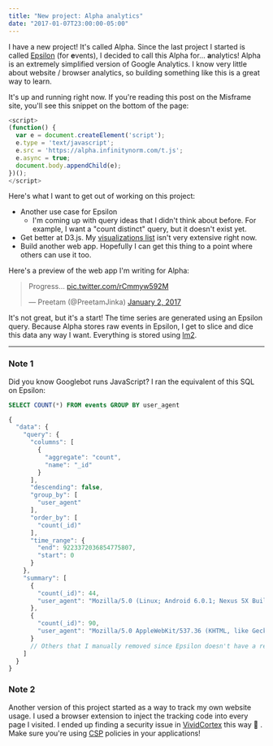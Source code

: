```yaml
---
title: "New project: Alpha analytics"
date: "2017-01-07T23:00:00-05:00"
---
```


I have a new project! It's called Alpha. Since the last project I started is called
[Epsilon](2016/11/05/epsilon/) (for <strong>e</strong>vents), I decided to call this Alpha for...
<strong>a</strong>nalytics! Alpha is an extremely simplified version of Google Analytics. I know
very little about website / browser analytics, so building something like this is a great way to
learn.

It's up and running right now. If you're reading this post on the Misframe site, you'll see this
snippet on the bottom of the page:

```js
<script>
(function() {
  var e = document.createElement('script');
  e.type = 'text/javascript';
  e.src = 'https://alpha.infinitynorm.com/t.js';
  e.async = true;
  document.body.appendChild(e);
})();
</script>
```

Here's what I want to get out of working on this project:

- Another use case for Epsilon
	- I'm coming up with query ideas that I didn't think about before. For example, I want a
	  "count distinct" query, but it doesn't exist yet.
- Get better at D3.js. My [visualizations list](https://preetam.github.io/d3-visualizations/) isn't
  very extensive right now.
- Build another web app. Hopefully I can get this thing to a point where others can use it too.

Here's a preview of the web app I'm writing for Alpha:

<blockquote class="twitter-tweet" data-lang="en"><p lang="en" dir="ltr">Progress... <a href="https://t.co/rCmmyw592M">pic.twitter.com/rCmmyw592M</a></p>&mdash; Preetam (@PreetamJinka) <a href="https://twitter.com/PreetamJinka/status/815981434942918658">January 2, 2017</a></blockquote>
<script async src="//platform.twitter.com/widgets.js" charset="utf-8"></script>

It's not great, but it's a start! The time series are generated using an Epsilon query. Because
Alpha stores raw events in Epsilon, I get to slice and dice this data any way I want. Everything
is stored using [lm2](https://github.com/Preetam/lm2).

---

### Note 1

Did you know Googlebot runs JavaScript? I ran the equivalent of this SQL on Epsilon:

```sql
SELECT COUNT(*) FROM events GROUP BY user_agent
```

```js
{
  "data": {
    "query": {
      "columns": [
        {
          "aggregate": "count",
          "name": "_id"
        }
      ],
      "descending": false,
      "group_by": [
        "user_agent"
      ],
      "order_by": [
        "count(_id)"
      ],
      "time_range": {
        "end": 9223372036854775807,
        "start": 0
      }
    },
    "summary": [
      {
        "count(_id)": 44,
        "user_agent": "Mozilla/5.0 (Linux; Android 6.0.1; Nexus 5X Build/MMB29P) AppleWebKit/537.36 (KHTML, like Gecko) Chrome/41.0.2272.96 Mobile Safari/537.36 (compatible; Googlebot/2.1; +http://www.google.com/bot.html)"
      },
      {
        "count(_id)": 90,
        "user_agent": "Mozilla/5.0 AppleWebKit/537.36 (KHTML, like Gecko; compatible; Googlebot/2.1; +http://www.google.com/bot.html) Safari/537.36"
      }
	  // Others that I manually removed since Epsilon doesn't have a regexp filter yet :).
    ]
  }
}
```

### Note 2

Another version of this project started as a way to track my own website usage. I used a browser
extension to inject the tracking code into every page I visited. I ended up finding a security
issue in [VividCortex](https://www.vividcortex.com/) this way 😬 . Make sure you're using
[CSP](https://developer.mozilla.org/en-US/docs/Web/HTTP/CSP) policies in your applications!

